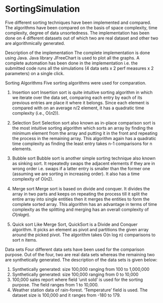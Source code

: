 # SortingSimulation
Five different sorting techniques have been implemented and compared. The algorithms have been compared on the basis of space complexity, time complexity, degree of data unsortedness. The implementation has been done on 4 different datasets out of which two are real dataset and other two are algorithmically generated.

Description of the implementation
The complete implementation is done using Java. Java library JFreeChart is used to plot all the graphs. A complete automation has been 
done in the implementation i.e. the submitted code runs all the simulations (4 data sets x 2 perf measures x 2 parameters) on a single click.

Sorting Algorithms
Five sorting algorithms were used for comparation.

1. Insertion sort
Insertion sort is quite intuitive sorting algorithm in which we iterate over the data set, comparing each entry by each of its 
previous entries are place it where it belongs. Since each element is compared with on an average n/2 element, it has a quadratic 
time complexity (i.e., O(𝑛2)).

2. Selection Sort
Selection sort also known as in-place comparison sort is the most intuitive sorting algorithm which sorts an array by finding the 
minimum element from the array and putting it in the front and repeating the process in the remaining array. This algorithm again has
a quadratic time complexity as finding the least entry takes n-1 comparisons for n elements.

3. Bubble sort
Bubble sort is another simple sorting technique also known as sinking sort. It repeatedly swaps the adjacent elements if they are in 
wrong order i.e. swaps if a latter entry is smaller than the former one (assuming we are sorting in increasing order). It also has a 
time complexity of O(𝑛2).

4. Merge sort
Merge sort is based on divide and conquer. It divides the array in two parts and keeps on repeating the process till it split the entire
array into single entities then it merges the entities to form the complete sorted array. This algorithm has an advantage in terms of time
complexity as the splitting and merging has an overall complexity of 𝑂(𝑛𝑙𝑜𝑔𝑛).

5. Quick sort
Like Merge Sort, QuickSort is a Divide and Conquer algorithm. It picks an element as pivot and partitions the given array around the 
picked pivot. The algorithm takes O(n log n) comparisons to sort n items.

Data sets
Four different data sets have been used for the comparison purpose. Out of the four, two are real data sets whereas the remaining two are synthetically generated. The description of the data sets is given below:
1) Synthetically generated: size 100,000 ranging from 100 to 1,000,000
2) Synthetically generated: size 100,000 ranging from 0 to 10,000
3) 100,000 sales report where field ‘unit sold’ is used for the sorting purpose. The field ranges from 1 to 10,000.
4) Weather station data of rain-forest. ‘Temperature’ field is used. The dataset size is 100,000 and it ranges from -180 to 179.


